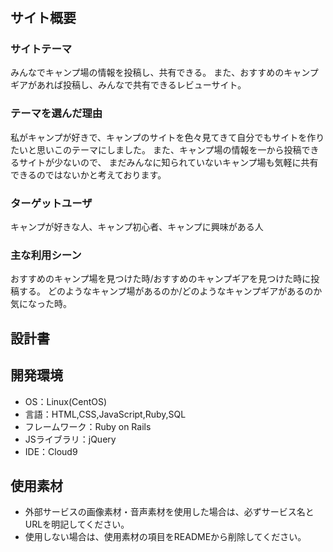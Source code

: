 # <camp>

## サイト概要
### サイトテーマ
みんなでキャンプ場の情報を投稿し、共有できる。
また、おすすめのキャンプギアがあれば投稿し、みんなで共有できるレビューサイト。

### テーマを選んだ理由
私がキャンプが好きで、キャンプのサイトを色々見てきて自分でもサイトを作りたいと思いこのテーマにしました。
また、キャンプ場の情報を一から投稿できるサイトが少ないので、
まだみんなに知られていないキャンプ場も気軽に共有できるのではないかと考えております。

### ターゲットユーザ
キャンプが好きな人、キャンプ初心者、キャンプに興味がある人

### 主な利用シーン
おすすめのキャンプ場を見つけた時/おすすめのキャンプギアを見つけた時に投稿する。
どのようなキャンプ場があるのか/どのようなキャンプギアがあるのか気になった時。

## 設計書


## 開発環境
- OS：Linux(CentOS)
- 言語：HTML,CSS,JavaScript,Ruby,SQL
- フレームワーク：Ruby on Rails
- JSライブラリ：jQuery
- IDE：Cloud9

## 使用素材
- 外部サービスの画像素材・音声素材を使用した場合は、必ずサービス名とURLを明記してください。
- 使用しない場合は、使用素材の項目をREADMEから削除してください。